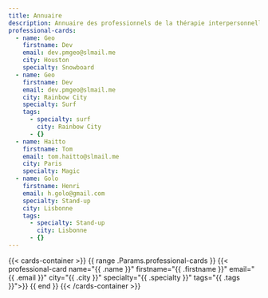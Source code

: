 ```yaml
---
title: Annuaire
description: Annuaire des professionnels de la thérapie interpersonnelle.
professional-cards:
  - name: Geo
    firstname: Dev
    email: dev.pmgeo@slmail.me
    city: Houston
    specialty: Snowboard
  - name: Geo
    firstname: Dev
    email: dev.pmgeo@slmail.me
    city: Rainbow City
    specialty: Surf
    tags:
      - specialty: surf
        city: Rainbow City
      - {}
  - name: Haitto
    firstname: Tom
    email: tom.haitto@slmail.me
    city: Paris
    specialty: Magic
  - name: Golo
    firstname: Henri
    email: h.golo@gmail.com
    specialty: Stand-up
    city: Lisbonne
    tags:
      - specialty: Stand-up
        city: Lisbonne
      - {}
---
```


{{< cards-container >}}
  {{ range .Params.professional-cards }}
  {{< professional-card name="{{ .name }}" firstname="{{ .firstname }}" email="{{ .email }}" city="{{ .city }}" specialty="{{ .specialty }}" tags="{{ .tags }}">}}
  {{ end }}
{{< /cards-container >}}
